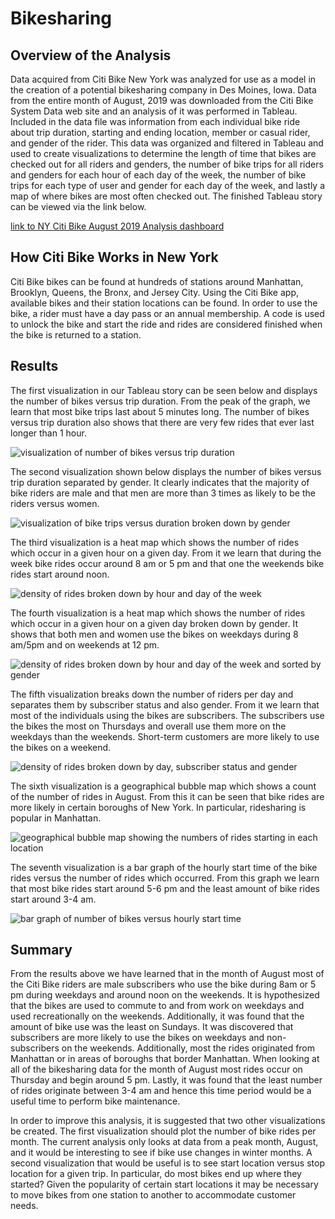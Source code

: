 # Bikesharing
## Overview of the Analysis
Data acquired from Citi Bike New York was analyzed for use as a model in the creation of a potential bikesharing company in Des Moines, Iowa.  Data from the entire month of August, 2019 was downloaded from the Citi Bike System Data web site and an analysis of it was performed in Tableau.  Included in the data file was information from each individual bike ride about trip duration, starting and ending location, member or casual rider, and gender of the rider.  This data was organized and filtered in Tableau and used to create visualizations to determine the length of time that bikes are checked out for all riders and genders, the number of bike trips for all riders and genders for each hour of each day of the week, the number of bike trips for each type of user and gender for each day of the week, and lastly a map of where bikes are most often checked out.  The finished Tableau story can be viewed via the link below.  

[link to NY Citi Bike August 2019 Analysis dashboard](https://public.tableau.com/app/profile/eric.himburg/viz/NYCitiBikeAnalysis_16490108119270/NYCitiBikeAnalysis)

## How Citi Bike Works in New York
Citi Bike bikes can be found at hundreds of stations around Manhattan, Brooklyn, Queens, the Bronx, and Jersey City. Using the Citi Bike app, available bikes and their station locations can be found.  In order to use the bike, a rider must have a day pass or an annual membership. A code is used to unlock the bike and start the ride and rides are considered finished when the bike is returned to a station.


## Results
The first visualization in our Tableau story can be seen below and displays the number of bikes versus trip duration.  From the peak of the graph, we learn that most bike trips last about 5 minutes long.  The number of bikes versus trip duration also shows that there are very few rides that ever last longer than 1 hour.  

![visualization of number of bikes versus trip duration](screenshots/citibike1.png)

The second visualization shown below displays the number of bikes versus trip duration separated by gender.  It clearly indicates that the majority of bike riders are male and that men are more than 3 times as likely to be the riders versus women.  

![visualization of bike trips versus duration broken down by gender](screenshots/citibike2.png)

The third visualization is a heat map which shows the number of rides which occur in a given hour on a given day.  From it we learn that during the week bike rides occur around 8 am or 5 pm and that one the weekends bike rides start around noon.

![density of rides broken down by hour and day of the week](screenshots/citibike3.png)

The fourth visualization is a heat map which shows the number of rides which occur in a given hour on a given day broken down by gender.  It shows that both men and women use the bikes on weekdays during 8 am/5pm and on weekends at 12 pm.  

![density of rides broken down by hour and day of the week and sorted by gender](screenshots/citibike4.png)

The fifth visualization breaks down the number of riders per day and separates them by subscriber status and also gender.  From it we learn that most of the individuals using the bikes are subscribers.  The subscribers use the bikes the most on Thursdays and overall use them more on the weekdays than the weekends.  Short-term customers are more likely to use the bikes on a weekend.    

![density of rides broken down by day, subscriber status and gender](screenshots/citibike5.png)

The sixth visualization is a geographical bubble map which shows a count of the number of rides in August.  From this it can be seen that bike rides are more likely in certain boroughs of New York. In particular, ridesharing is popular in Manhattan.        

![geographical bubble map showing the numbers of rides starting in each location](screenshots/citibike6.png)

The seventh visualization is a bar graph of the hourly start time of the bike rides versus the number of rides which occurred.  From this graph we learn that most bike rides start around 5-6 pm and the least amount of bike rides start around 3-4 am.  

![bar graph of number of bikes versus hourly start time](screenshots/citibike7.png)

## Summary
From the results above we have learned that in the month of August most of the Citi Bike riders are male subscribers who use the bike during 8am or 5 pm during weekdays and around noon on the weekends.  It is hypothesized that the bikes are used to commute to and from work on weekdays and used recreationally on the weekends.  Additionally, it was found that the amount of bike use was the least on Sundays.  It was discovered that subscribers are more likely to use the bikes on weekdays and non-subscribers on the weekends.  Additionally, most the rides originated from Manhattan or in areas of boroughs that border Manhattan.  When looking at all of the bikesharing data for the month of August most rides occur on Thursday and begin around 5 pm.  Lastly, it was found that the least number of rides originate between 3-4 am and hence this time period would be a useful time to perform bike maintenance.  

In order to improve this analysis, it is suggested that two other visualizations be created.  The first visualization should plot the number of bike rides per month.  The current analysis only looks at data from a peak month, August, and it would be interesting to see if bike use changes in winter months.  A second visualization that would be useful is to see start location versus stop location for a given trip.  In particular, do most bikes end up where they started?  Given the popularity of certain start locations it may be necessary to move bikes from one station to another to accommodate customer needs.  

